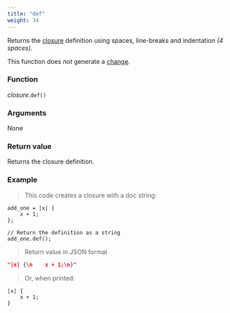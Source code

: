 ```yaml
---
title: "def"
weight: 34
---
```


Returns the [closure](..) definition using spaces, line-breaks and indentation *(4 spaces)*.

This function does *not* generate a [change](../../../overview/changes).

### Function

*closure*.`def()`

### Arguments

None

### Return value

Returns the closure definition.

### Example

> This code creates a closure with a doc string:

```thingsdb,json_response
add_one = |x| {
    x + 1;
};

// Return the definition as a string
add_one.def();
```

> Return value in JSON format

```json
"|x| {\n    x + 1;\n}"
```

> Or, when printed:

```text
|x| {
    x + 1;
}
```